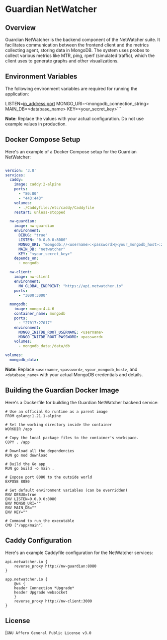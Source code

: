 # Guardian NetWatcher

## Overview

Guardian NetWatcher is the backend component of the NetWatcher suite. It facilitates communication between the frontend client and the metrics collecting agent, storing data in MongoDB. The system uses probes to collect various metrics like MTR, ping, rperf (simulated traffic), which the client uses to generate graphs and other visualizations.

## Environment Variables

The following environment variables are required for running the application:

LISTEN=[ip_address:port](ip_address:port)
MONGO\_URI=<mongodb\_connection\_string>
MAIN_DB=<database\_name>
KEY=<your\_secret\_key>```


**Note**: Replace the values with your actual configuration. Do not use example values in production.

## Docker Compose Setup

Here's an example of a Docker Compose setup for the Guardian NetWatcher:

```yaml

version: '3.8'
services:
  caddy:
    image: caddy:2-alpine
    ports:
      - "80:80"
      - "443:443"
    volumes:
      - ./Caddyfile:/etc/caddy/Caddyfile
    restart: unless-stopped

  nw-guardian:
    image: nw-guardian
    environment:
      DEBUG: "true"
      LISTEN: "0.0.0.0:8080"
      MONGO_URI: "mongodb://<username>:<password>@<your_mongodb_host>:27017/<database_name>"
      MAIN_DB: "netwatcher"
      KEY: "<your_secret_key>"
    depends_on:
      - mongodb

  nw-client:
    image: nw-client
    environment:
      NW_GLOBAL_ENDPOINT: "https://api.netwatcher.io"
    ports:
      - "3000:3000"

  mongodb:
    image: mongo:4.4.6
    container_name: mongodb
    ports:
      - "27017:27017"
    environment:
      MONGO_INITDB_ROOT_USERNAME: <username>
      MONGO_INITDB_ROOT_PASSWORD: <password>
    volumes:
      - mongodb_data:/data/db

volumes:
  mongodb_data:
```

**Note**: Replace `<username>`, `<password>`, `<your_mongodb_host>`, and `<database_name>` with your actual MongoDB credentials and details.


## Building the Guardian Docker Image

Here's a Dockerfile for building the Guardian NetWatcher backend service:

```
# Use an official Go runtime as a parent image
FROM golang:1.21.1-alpine

# Set the working directory inside the container
WORKDIR /app

# Copy the local package files to the container's workspace.
COPY . /app

# Download all the dependencies
RUN go mod download

# Build the Go app
RUN go build -o main .

# Expose port 8080 to the outside world
EXPOSE 8080

# Set default environment variables (can be overridden)
ENV DEBUG=true
ENV LISTEN=0.0.0.0:8080
ENV MONGO_URI=""
ENV MAIN_DB=""
ENV KEY=""

# Command to run the executable
CMD ["/app/main"]
```


## Caddy Configuration

Here's an example Caddyfile configuration for the NetWatcher services:

```
api.netwatcher.io {
    reverse_proxy http://nw-guardian:8080
}

app.netwatcher.io {
    @ws {
	header Connection *Upgrade*
	header Upgrade websocket
    }
    reverse_proxy http://nw-client:3000
}

```



## License

[`GNU Affero General Public License v3.0`
